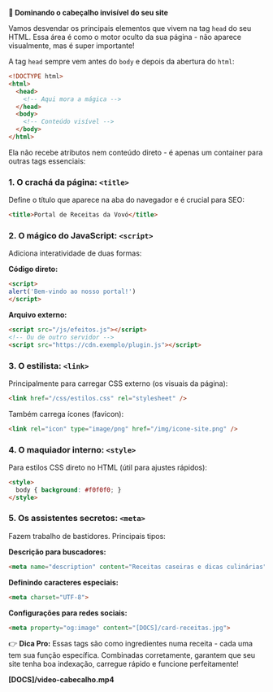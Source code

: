 

**🚀 Dominando o cabeçalho invisível do seu site**  

Vamos desvendar os principais elementos que vivem na tag `head` do seu HTML. Essa área é como o motor oculto da sua página - não aparece visualmente, mas é super importante!

A tag `head` sempre vem antes do `body` e depois da abertura do `html`:

```html
<!DOCTYPE html>
<html>
  <head>
    <!-- Aqui mora a mágica -->
  </head>
  <body>
    <!-- Conteúdo visível -->
  </body>
</html>
```

Ela não recebe atributos nem conteúdo direto - é apenas um container para outras tags essenciais:

### 1. O crachá da página: `<title>`  
Define o título que aparece na aba do navegador e é crucial para SEO:

```html
<title>Portal de Receitas da Vovó</title>
```

### 2. O mágico do JavaScript: `<script>`  
Adiciona interatividade de duas formas:

**Código direto:**  
```html
<script>
alert('Bem-vindo ao nosso portal!')
</script>
```

**Arquivo externo:**  
```html
<script src="/js/efeitos.js"></script>
<!-- Ou de outro servidor -->
<script src="https://cdn.exemplo/plugin.js"></script>
```

### 3. O estilista: `<link>`  
Principalmente para carregar CSS externo (os visuais da página):

```html
<link href="/css/estilos.css" rel="stylesheet" />
```

Também carrega ícones (favicon):  
```html
<link rel="icon" type="image/png" href="/img/icone-site.png" />
```

### 4. O maquiador interno: `<style>`  
Para estilos CSS direto no HTML (útil para ajustes rápidos):

```html
<style>
  body { background: #f0f0f0; }
</style>
```

### 5. Os assistentes secretos: `<meta>`  
Fazem trabalho de bastidores. Principais tipos:

**Descrição para buscadores:**  
```html
<meta name="description" content="Receitas caseiras e dicas culinárias">
```

**Definindo caracteres especiais:**  
```html
<meta charset="UTF-8">
```

**Configurações para redes sociais:**  
```html
<meta property="og:image" content="[DOCS]/card-receitas.jpg">
```

👉 **Dica Pro:** Essas tags são como ingredientes numa receita - cada uma tem sua função específica. Combinadas corretamente, garantem que seu site tenha boa indexação, carregue rápido e funcione perfeitamente!

**[DOCS]/video-cabecalho.mp4**